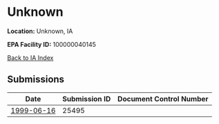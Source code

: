 # Unknown

**Location:** Unknown, IA

**EPA Facility ID:** 100000040145

[Back to IA Index](../../index.md)

## Submissions

| Date | Submission ID | Document Control Number |
|------|--------------|-------------------------|
| [1999-06-16](submissions/25495.md) | 25495 |  |
